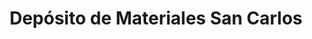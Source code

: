 ---
title: "Depósito de Materiales San Carlos"
url: /sardinal/deposito-de-materiales-san-carlos/
shop: hardware
---